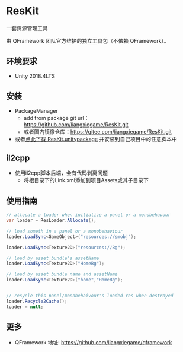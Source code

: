 # ResKit

一套资源管理工具

由 QFramework 团队官方维护的独立工具包（不依赖 QFramework）。

## 环境要求

* Unity 2018.4LTS

## 安装

* PackageManager
    * add from package git url：https://github.com/liangxiegame/ResKit.git 
    * 或者国内镜像仓库：https://gitee.com/liangxiegame/ResKit.git
* 或者[点此下载 ResKit.unitypackage](ResKit.unitypackage) 并安装到自己项目中的任意脚本中

## il2cpp

* 使用il2cpp脚本后端，会有代码剥离问题
    * 将根目录下的Link.xml添加到项目Assets或其子目录下

## 使用指南

``` csharp
// allocate a loader when initialize a panel or a monobehavour
var loader = ResLoader.Allocate();

// load someth in a panel or a monobehaviour
loader.LoadSync<GameObject>("resources://smobj");

loader.LoadSync<Texture2D>("resources://Bg");

// load by asset bundle's assetName
loader.LoadSync<Texture2D>("HomeBg");

// load by asset bundle name and assetName
loader.LoadSync<Texture2D>("home","HomeBg");


// resycle this panel/monobehaivour's loaded res when destroyed 
loader.Recycle2Cache();
loader = null;
```



## 更多

* QFramework 地址: https://github.com/liangxiegame/qframework

